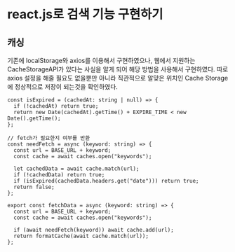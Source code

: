 # react.js로 검색 기능 구현하기

## 캐싱

기존에 localStorage와 axios를 이용해서 구현하였으나, 웹에서 지원하는 CacheStorageAPI가 있다는 사실을 알게 되어 해당 방법을 사용해서 구현하였다. 따로 axios 설정을 해줄 필요도 없을뿐만 아니라 직관적으로 알맞은 위치인 Cache Storage에 정상적으로 저장이 되는것을 확인하였다.

```tsx
const isExpired = (cachedAt: string | null) => {
  if (!cachedAt) return true;
  return new Date(cachedAt).getTime() + EXPIRE_TIME < new Date().getTime();
};

// fetch가 필요한지 여부를 반환
const needFetch = async (keyword: string) => {
  const url = BASE_URL + keyword;
  const cache = await caches.open("keywords");

  let cachedData = await cache.match(url);
  if (!cachedData) return true;
  if (isExpired(cachedData.headers.get("date"))) return true;
  return false;
};

export const fetchData = async (keyword: string) => {
  const url = BASE_URL + keyword;
  const cache = await caches.open("keywords");

  if (await needFetch(keyword)) await cache.add(url);
  return formatCache(await cache.match(url));
};
```
